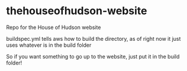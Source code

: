 # thehouseofhudson-website
Repo for the House of Hudson website

buildspec.yml tells aws how to build the directory, as of right now it just uses whatever is in the build folder

So if you want something to go up to the website, just put it in the build folder!
